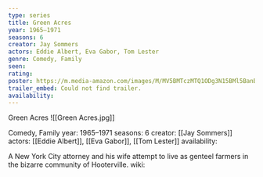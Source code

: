 ```yaml
---
type: series
title: Green Acres
year: 1965–1971
seasons: 6
creator: Jay Sommers
actors: Eddie Albert, Eva Gabor, Tom Lester
genre: Comedy, Family
seen:
rating: 
poster: https://m.media-amazon.com/images/M/MV5BMTczMTQ1ODg3N15BMl5BanBnXkFtZTcwMTQ2NTQ4NA@@._V1_SX300.jpg
trailer_embed: Could not find trailer.
availability:
---
```

Green Acres
![[Green Acres.jpg]]

Comedy, Family
year: 1965–1971
seasons: 6
creator: [[Jay Sommers]]
actors: [[Eddie Albert]], [[Eva Gabor]], [[Tom Lester]]
availability:

A New York City attorney and his wife attempt to live as genteel farmers in the bizarre community of Hooterville.
wiki: 


